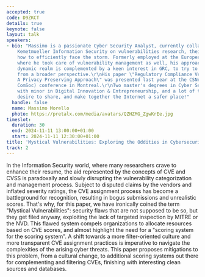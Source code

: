 ```yaml
---
accepted: true
code: D9ZKCT
details: true
keynote: false
layout: talk
speakers:
- bio: "Massimo is a passionate Cyber Security Analyst, currently collaborating with
    Kemetmueller Information Security on vulnerabilities research, their trends, and
    how to efficiently face the storm. Formerly employed at the European Central Bank,
    where he took care of vulnerability management as well, his approach in such a
    dynamic realm is complemented by a keen interest in GRC, to try to see the problems
    from a broader perspective.\r\nHis paper \"Regulatory Compliance Verification:
    A Privacy Preserving Approach\" was presented last year at the CSNet 2023 (IEEE
    ComSoc) conference in Montreal.\r\nTwo master's degrees in Cyber Security (ouch!)
    with minor in Digital Innovation & Entrepreneurship, and a lot of thirst for knowledge,
    desire to share, and make together the Internet a safer place!"
  handle: false
  name: Massimo Morello
  photo: https://pretalx.com/media/avatars/QZHZMG_ZgwKrEe.jpg
timeslot:
  duration: 30
  end: 2024-11-11 13:00:00+01:00
  start: 2024-11-11 12:30:00+01:00
title: 'Mystical Vulnerabilities: Exploring the Oddities in Cybersecurity'
track: 2
---
```


In the Information Security world, where many researchers crave to enhance their resume, the aid represented by the concepts of CVE and CVSS is paradoxally and slowly disrupting the vulnerability categorization and management process.
Subject to disputed claims by the vendors and inflated severity ratings, the CVE assignment process has become a battleground for recognition, resulting in bogus submissions and unrealistic scores.
That's why, for this paper, we have ironically coined the term "Mystical Vulnerabilities": security flaws that are not supposed to be so, but they get filed anyway, exploiting the lack of targeted inspection by MITRE or the NVD.
This flawed system compels organizations to allocate resources based on CVE scores, and almost highlight the need for a "scoring system for the scoring system".
A shift towards a more filter-oriented culture and more transparent CVE assignment practices is imperative to navigate the complexities of the arising cyber threats.
This paper proposes mitigations to this problem, from a cultural change, to additional scoring systems out there for complementing and filtering CVEs, finishing with interesting clean sources and databases.